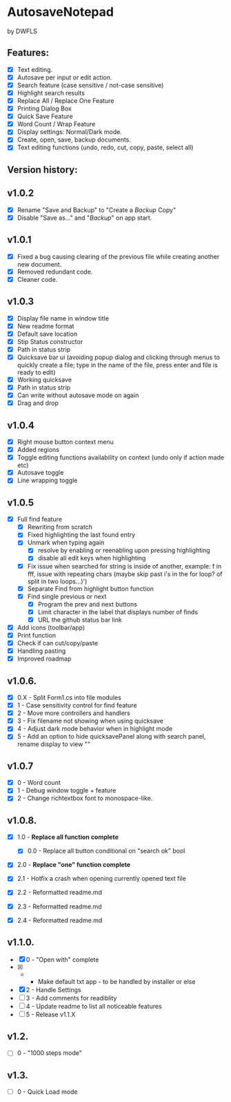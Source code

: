 # **AutosaveNotepad**
by DWFLS

## Features:
- [x] Text editing.
- [x] Autosave per input or edit action.
- [x] Search feature (case sensitive / not-case sensitive)
- [x] Highlight search results
- [x] Replace All / Replace One Feature
- [x] Printing Dialog Box
- [x] Quick Save Feature
- [x] Word Count / Wrap Feature
- [x] Display settings: Normal/Dark mode.
- [x] Create, open, save, backup documents.
- [x] Text editing functions (undo, redo, cut, copy, paste, select all)

## Version history:

## **v1.0.2**

- [x] Rename "Save and Backup" to "Create a *Backup* Copy"
- [x] Disable "Save as..." and "*Backup*" on app start.

## **v1.0.1**

- [x] Fixed a bug causing clearing of the previous file while creating another new document.
- [x] Removed redundant code.
- [x] Cleaner code.

## **v1.0.3**

- [x] Display file name in window title
- [x] New readme format
- [x] Default save location
- [x] Stip Status constructor
- [x] Path in status strip
- [x] Quicksave bar ui (avoiding popup dialog and clicking through menus to quickly create a file; type in the name of the file, press enter and file is ready to edit)
- [x] Working quicksave
- [x] Path in status strip
- [x] Can write without autosave mode on again
- [x] Drag and drop

## **v1.0.4**

- [x] Right mouse button context menu
- [x] Added regions
- [x] Toggle editing functions availability on context (undo only if action made etc)
- [x] Autosave toggle
- [x] Line wrapping toggle

## **v1.0.5**

- [x] Full find feature
	- [x] Rewriting from scratch
	- [x] Fixed highlighting the last found entry
	- [x] Unmark when typing again
		- [x] resolve by enabling or reenabling upon pressing highlighting
		- [x] disable all edit keys when highlighting
	- [x] Fix issue when searched for string is inside of another, example: f in fff, issue with repeating chars (maybe skip past i's in the for loop? of split in two loops...)')
	- [x] Separate Find from highlight button function
	- [x] Find single previous or next		
		- [x] Program the prev and next buttons
		- [x] Limit character in the label that displays number of finds
		- [x] URL the github status bar link
- [x] Add icons (toolbar/app)
- [x] Print function
- [x] Check if can cut/copy/paste
- [x] Handling pasting
- [x] Improved roadmap

## **v1.0.6.**

- [x] 0.X - Split Form1.cs into file modules
- [x] 1 - Case sensitivity control for find feature
- [x] 2 - Move more controllers and handlers
- [x] 3 - Fix filename not showing when using quicksave
- [x] 4 - Adjust dark mode behavior when in highlight mode
- [x] 5 - Add an option to hide quicksavePanel along with search panel, rename display to view ""

## **v1.0.7**

- [x] 0 - Word count
- [x] 1 - Debug window toggle + feature
- [x] 2 - Change richtextbox font to monospace-like.

## **v1.0.8.**
	
- [x] 1.0 - **Replace all function complete**
	- [x] 0.0 - Replace all button conditional on "search ok" bool
- [x] 2.0 - **Replace "one" function complete**
- [x] 2.1 - Hotfix a crash when opening currently opened text file
- [x] 2.2 - Reformatted readme.md
- [x] 2.3 - Reformatted readme.md
- [x] 2.4 - Reformatted readme.md


## **v1.1.0.**
- [x] 0 - "Open with" complete
- [x] - - Make default txt app - to be handled by installer or else
- [x] 2 - Handle Settings
- [ ] 3 - Add comments for readiblity
- [ ] 4 - Update readme to list all noticeable features
- [ ] 5 - Release v1.1.X

## **v1.2.**
- [ ] 0 - "1000 steps mode"

## **v1.3.**
- [ ] 0 - Quick Load mode